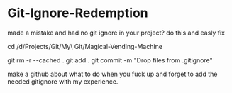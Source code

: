 # Git-Ignore-Redemption
made a mistake and had no git ignore in your project? do this and easly fix

 cd /d/Projects/Git/My\ Git/Magical-Vending-Machine

git rm -r --cached .
git add .
git commit -m "Drop files from .gitignore"

make a github about what to do when you fuck up and forget to add the needed gitignore with my experience.
